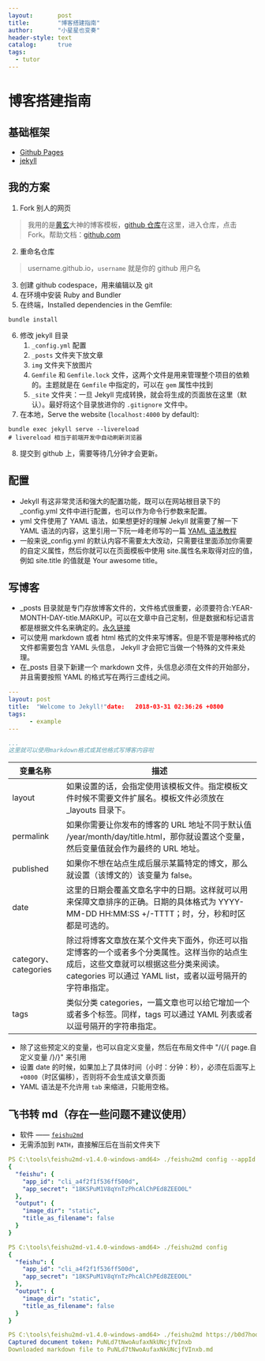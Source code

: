 ```yaml
---
layout:       post
title:        "博客搭建指南"
author:       "小星星也变奏"
header-style: text
catalog:      true
tags:
  - tutor
---
```


# 博客搭建指南

## 基础框架

- [Github Pages](https://docs.github.com/en/pages) 
- [jekyll](https://docs.github.com/en/pages)

## 我的方案

1. Fork 别人的网页
> 我用的是[黄玄](https://link.jianshu.com/?t=https%3A%2F%2Fhuangxuan.me%2F)大神的博客模板，[github 仓库](https://link.jianshu.com/?t=https%3A%2F%2Fgithub.com%2FHuxpro%2Fhuxpro.github.io)在这里，进入仓库，点击 Fork。帮助文档：[github.com](https://github.com/Huxpro/huxpro.github.io/blob/master/_doc/README.zh.md) 
2. 重命名仓库
> username.github.io，`username` 就是你的 github 用户名
3. 创建 github codespace，用来编辑以及 git
4. 在环境中安装 Ruby and Bundler
5. 在终端，Installed dependencies in the Gemfile:
```
bundle install
```
6. 修改 jekyll 目录
   1. `_config.yml` 配置
   2. `_posts` 文件夹下放文章
   3. `img` 文件夹下放图片
   4. `Gemfile` 和 `Gemfile.lock` 文件，这两个文件是用来管理整个项目的依赖的。主题就是在 `Gemfile` 中指定的，可以在 `gem` 属性中找到
   5. `_site` 文件夹：一旦 Jekyll 完成转换，就会将生成的页面放在这里（默认）。最好将这个目录放进你的 `.gitignore` 文件中。
7.  在本地，Serve the website (`localhost:4000` by default):
```shell
bundle exec jekyll serve --livereload
# livereload 相当于前端开发中自动刷新浏览器
```
8. 提交到 github 上，需要等待几分钟才会更新。
## 配置

- Jekyll 有这非常灵活和强大的配置功能，既可以在网站根目录下的 _config.yml 文件中进行配置，也可以作为命令行参数来配置。
- yml 文件使用了 YAML 语法，如果想更好的理解 Jekyll 就需要了解一下 YAML 语法的内容，这里引用一下阮一峰老师写的一篇 [YAML 语法教程](https://link.jianshu.com/?t=http%3A%2F%2Fwww.ruanyifeng.com%2Fblog%2F2016%2F07%2Fyaml.html)
- 一般来说_config.yml 的默认内容不需要太大改动，只需要往里面添加你需要的自定义属性，然后你就可以在页面模板中使用 site.属性名来取得对应的值，例如 site.title 的值就是 Your awesome title。

## 写博客

- _posts 目录就是专门存放博客文件的，文件格式很重要，必须要符合:YEAR-MONTH-DAY-title.MARKUP。可以在文章中自己定制，但是数据和标记语言都是根据文件名来确定的。[永久链接](http://jekyllcn.com/docs/permalinks/)
- 可以使用 markdown 或者 html 格式的文件来写博客。但是不管是哪种格式的文件都需要包含 YAML 头信息， Jekyll 才会把它当做一个特殊的文件来处理。
- 在_posts 目录下新建一个 markdown 文件，头信息必须在文件的开始部分，并且需要按照 YAML 的格式写在两行三虚线之间。

```yaml
---
layout: post
title:  "Welcome to Jekyll!"date:   2018-03-31 02:36:26 +0800
tags:
      - example
---

...
这里就可以使用markdown格式或其他格式写博客内容啦
```

| 变量名称             | 描述                                                                                                                                                                                            |
| -------------------- | ----------------------------------------------------------------------------------------------------------------------------------------------------------------------------------------------- |
| layout               | 如果设置的话，会指定使用该模板文件。指定模板文件时候不需要文件扩展名。模板文件必须放在 _layouts 目录下。                                                                                        |
| permalink            | 如果你需要让你发布的博客的 URL 地址不同于默认值 /year/month/day/title.html，那你就设置这个变量，然后变量值就会作为最终的 URL 地址。                                                             |
| published            | 如果你不想在站点生成后展示某篇特定的博文，那么就设置（该博文的）该变量为 false。                                                                                                                |
| date                 | 这里的日期会覆盖文章名字中的日期。这样就可以用来保障文章排序的正确。日期的具体格式为 YYYY-MM-DD HH:MM:SS +/-TTTT；时，分，秒和时区都是可选的。                                                  |
| category、categories | 除过将博客文章放在某个文件夹下面外，你还可以指定博客的一个或者多个分类属性。这样当你的站点生成后，这些文章就可以根据这些分类来阅读。categories 可以通过 YAML list，或者以逗号隔开的字符串指定。 |
| tags                 | 类似分类 categories，一篇文章也可以给它增加一个或者多个标签。同样，tags 可以通过 YAML 列表或者以逗号隔开的字符串指定。                                                                          |

- 除了这些预定义的变量，也可以自定义变量，然后在布局文件中 "/{/{ page.自定义变量 /}/}" 来引用
- 设置 date 的时候，如果加上了具体时间（小时：分钟：秒），必须在后面写上 `+0800`（时区偏移），否则将不会生成该文章页面
- YAML 语法是不允许用 `tab` 来缩进，只能用空格。

## 飞书转 md（存在一些问题不建议使用）

- 软件 —— [`feishu2md`](https://github.com/Wsine/feishu2md)
- 无需添加到 `PATH`，直接解压后在当前文件夹下

```yaml
PS C:\tools\feishu2md-v1.4.0-windows-amd64> ./feishu2md config --appId cli_a4f2f1f536ff500d --appSecret 18KSPuM1V8qYnTzPhcAlChPEd8ZEEO0L
{
  "feishu": {
    "app_id": "cli_a4f2f1f536ff500d",
    "app_secret": "18KSPuM1V8qYnTzPhcAlChPEd8ZEEO0L"
  },
  "output": {
    "image_dir": "static",
    "title_as_filename": false
  }
}

PS C:\tools\feishu2md-v1.4.0-windows-amd64> ./feishu2md config
{
  "feishu": {
    "app_id": "cli_a4f2f1f536ff500d",
    "app_secret": "18KSPuM1V8qYnTzPhcAlChPEd8ZEEO0L"
  },
  "output": {
    "image_dir": "static",
    "title_as_filename": false
  }
}

PS C:\tools\feishu2md-v1.4.0-windows-amd64> ./feishu2md https://b0d7hoori7.feishu.cn/docx/PuNLd7tNwoAufaxNkUNcjfVInxb
Captured document token: PuNLd7tNwoAufaxNkUNcjfVInxb
Downloaded markdown file to PuNLd7tNwoAufaxNkUNcjfVInxb.md
```
